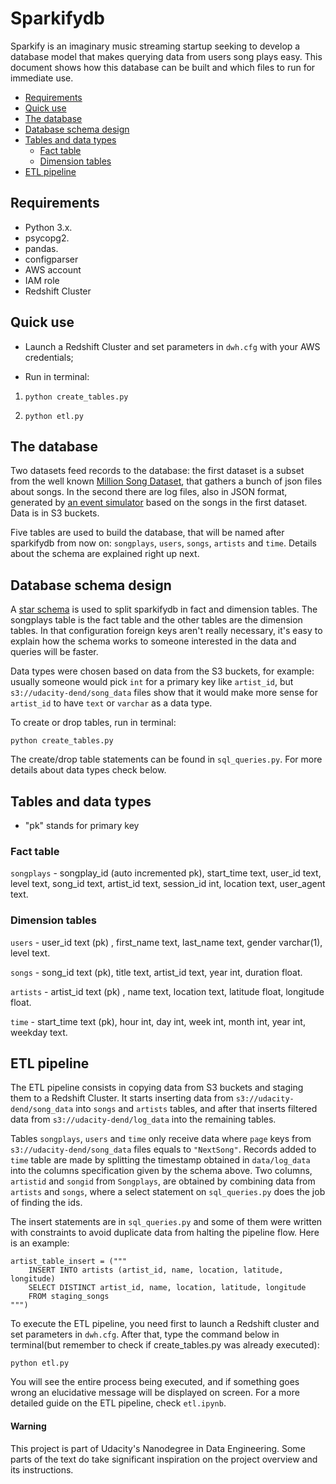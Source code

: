 # Sparkifydb


Sparkify is an imaginary music streaming startup seeking to develop a database model that makes querying data from users song plays easy. This document shows how this database can be built and which files to run for immediate use.


- [Requirements](#requirements)
- [Quick use](#quick-use)
- [The database](#the-database)
- [Database schema design](#database-schema-design)
- [Tables and data types](#tables-and-data-types)
  * [Fact table](#fact-table)
  * [Dimension tables](#dimension-tables)
- [ETL pipeline](#etl-pipeline)

## Requirements

- Python 3.x.
- psycopg2.
- pandas.
- configparser
- AWS account
- IAM role
- Redshift Cluster

## Quick use

- Launch a Redshift Cluster and set parameters in ```dwh.cfg``` with your AWS credentials;

- Run in terminal:

1. ```python create_tables.py```

2. ```python etl.py```


## The database

Two datasets feed records to the database: the first dataset is a subset from the well known [Million Song Dataset](http://millionsongdataset.com/), that gathers a bunch of json files about songs. In the second there are log files, also in JSON format, generated by [an event simulator](https://github.com/Interana/eventsim) based on the songs in the first dataset. Data is in S3 buckets.

Five tables are used to build the database, that will be named after sparkifydb from now on: ```songplays```, ```users```, ```songs```, ```artists``` and ```time```. Details about the schema are explained right up next.


## Database schema design

A [star schema](https://en.wikipedia.org/wiki/Star_schema) is used to split sparkifydb in fact and dimension tables. The songplays table is the fact table and the other tables are the dimension tables. In that configuration foreign keys aren't really necessary, it's easy to explain how the schema works to someone interested in the data and queries will be faster.

Data types were chosen based on data from the S3 buckets, for example: usually someone would pick ```int``` for a primary key like ```artist_id```, but ```s3://udacity-dend/song_data``` files show that it would make more sense for ```artist_id``` to have ```text``` or ```varchar``` as a data type.

To create or drop tables, run in terminal:

```python create_tables.py```


The create/drop table statements can be found in ```sql_queries.py```. For more details about data types check below.


## Tables and data types


* "pk" stands for primary key

### Fact table

```songplays``` - songplay_id (auto incremented pk), start_time text, user_id text, level text, song_id text, artist_id text, session_id int, location text, user_agent text.

### Dimension tables

```users``` - user_id text (pk) , first_name text, last_name text, gender varchar(1), level text.

```songs``` - song_id text (pk), title text, artist_id text, year int, duration float.

```artists``` - artist_id text (pk) , name text, location text, latitude float, longitude float.

```time``` - start_time text (pk), hour int, day int, week int, month int, year int, weekday text.


## ETL pipeline

The ETL pipeline consists in copying data from S3 buckets and staging them to a Redshift Cluster. It starts inserting data from ```s3://udacity-dend/song_data``` into ```songs``` and ```artists``` tables, and after that inserts filtered data from ```s3://udacity-dend/log_data``` into the remaining tables.

Tables ```songplays```, ```users``` and ```time``` only receive data where ```page``` keys from ```s3://udacity-dend/song_data``` files equals to ```"NextSong"```. Records added to ```time``` table are made by splitting the timestamp obtained in ```data/log_data``` into the columns specification given by the schema above. Two columns, ```artistid``` and ```songid``` from ```Songplays```, are obtained by combining data from ```artists``` and ```songs```, where a select statement on ```sql_queries.py``` does the job of finding the ids.


The insert statements are in ```sql_queries.py``` and some of them were written with constraints to avoid duplicate data from halting the pipeline flow. Here is an example:

```
artist_table_insert = ("""
    INSERT INTO artists (artist_id, name, location, latitude, longitude)
    SELECT DISTINCT artist_id, name, location, latitude, longitude
    FROM staging_songs
""")
```

To execute the ETL pipeline, you need first to launch a Redshift cluster and set parameters in ```dwh.cfg```. After that, type the command below in terminal(but remember to check if create_tables.py was already executed):

```
python etl.py
```

You will see the entire process being executed, and if something goes wrong an elucidative message will be displayed on screen. For a more detailed guide on the ETL pipeline, check ```etl.ipynb```.



#### Warning


This project is part of Udacity's Nanodegree in Data Engineering. Some parts of the text do take significant inspiration on the project overview and its instructions.
